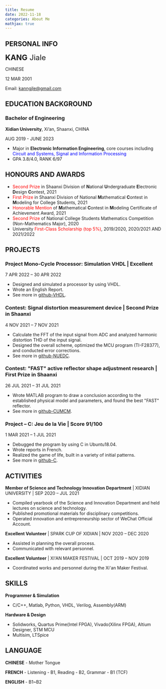 ```yaml
---
title: Resume
date: 2022-11-18
categories: About Me
mathjax: true
---
```

## PERSONAL INFO

<font size="5"><b>KANG</b> Jiale</font>

CHINESE

12 MAR 2001

Email: kanngjle@gmail.com

## EDUCATION BACKGROUND

### Bachelor of Engineering
**Xidian University**, Xi’an, Shaanxi, CHINA

AUG 2019 - JUNE 2023

- Major in **Electronic Information Engineering**, core courses including <span style="color:blue;">Circuit and Systems, Signal and Information Processing</span>
- GPA 3.8/4.0, RANK 6/97

## HONOURS AND AWARDS

- <span style="color:red;">Second Prize</span> in Shaanxi Division of **N**ational **U**ndergraduate **E**lectronic **D**esign **C**ontest, 2021
- <span style="color:red;">First Prize</span> in Shaanxi Division of National **M**athematical **C**ontest in **M**odeling for College Students, 2021
- <span style="color:red;">Honorable Mention</span> of **M**athematical **C**ontest in **M**odeling Certificate of Achievement Award, 2021
- <span style="color:red;">Second Prize</span> of National College Students Mathematics Competition (Non-Mathematics Major), 2020
- University <span style="color:red;">First-Class Scholarship (top 5%)</span>, 2019/2020, 2020/2021 AND 2021/2022

## PROJECTS

### Project Mono-Cycle Processor: Simulation VHDL | Excellent
7 APR 2022 – 30 APR 2022

- Designed and simulated a processor by using VHDL.
- Wrote an English Report.
- See more in [github-VHDL](https://github.com/kjle/VHDL-2022-Spring).

### Contest: Signal distortion measurement device | Second Prize in Shaanxi
4 NOV 2021 – 7 NOV 2021

- Calculate the FFT of the input signal from ADC and analyzed harmonic distortion THD of the input signal.
- Designed the overall scheme, optimized the MCU program (TI-F28377), and conducted error corrections.
- See more in [github-NUEDC](https://github.com/kjle/2021-NUEDC-A).

### Contest: "FAST" active reflector shape adjustment research | First Prize in Shaanxi
26 JUL 2021 – 31 JUL 2021

- Wrote MATLAB program to draw a conclusion according to the established physical model and parameters, and found the best "FAST" reflector.
- See more in [github-CUMCM](https://github.com/kjle/2021-CUMCM-A).

### Project – C: Jeu de la Vie | Score 91/100
1 MAR 2021 – 1 JUL 2021

- Debugged the program by using C in Ubuntu18.04.
- Wrote reports in French.
- Realized the game of life, built in a variety of initial patterns.
- See more in [github-C](https://github.com/kjle/Project-C-2021-Spring).

## ACTIVITIES

**Member of Science and Technology Innovation Department** | XIDIAN UNIVERSITY | SEP 2020 – JUL 2021

- Compiled yearbook of the Science and Innovation Department and held lectures on science and technology.
- Published promotional materials for disciplinary competitions.
- Operated innovation and entrepreneurship sector of WeChat Official Account.

**Excellent Volunteer** | SPARK CUP OF XIDIAN | NOV 2020 – DEC 2020

- Assisted in planning the overall process.
- Communicated with relevant personnel.

**Excellent Volunteer** | XI'AN MAKER FESTIVAL | OCT 2019 – NOV 2019

- Coordinated works and personnel during the Xi'an Maker Festival.

## SKILLS

**Programmer & Simulation**

- C/C++, Matlab, Python, VHDL, Verilog, Assembly(ARM)

**Hardware & Design**

- Solidworks, Quartus Prime(Intel FPGA), Vivado(Xilinx FPGA), Altium Designer, STM MCU
- Multisim, LTSpice

## LANGUAGE

**CHINESE** - Mother Tongue 

**FRENCH** - Listening - B1, Reading - B2, Grammar - B1 (TCF) 

**ENGLISH** - B1~B2